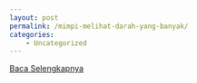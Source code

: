 ```yaml
---
layout: post
permalink: /mimpi-melihat-darah-yang-banyak/
categories:
    - Uncategorized
---
```


[Baca Selengkapnya](/08)